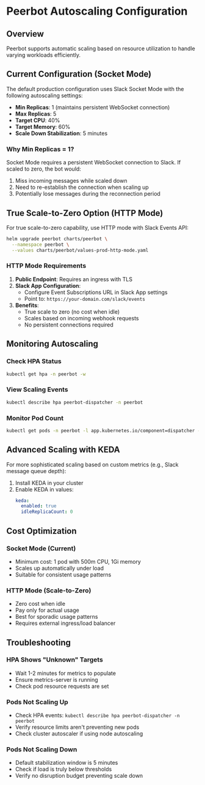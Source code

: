 # Peerbot Autoscaling Configuration

## Overview

Peerbot supports automatic scaling based on resource utilization to handle varying workloads efficiently.

## Current Configuration (Socket Mode)

The default production configuration uses Slack Socket Mode with the following autoscaling settings:

- **Min Replicas**: 1 (maintains persistent WebSocket connection)
- **Max Replicas**: 5
- **Target CPU**: 40%
- **Target Memory**: 60%
- **Scale Down Stabilization**: 5 minutes

### Why Min Replicas = 1?

Socket Mode requires a persistent WebSocket connection to Slack. If scaled to zero, the bot would:
1. Miss incoming messages while scaled down
2. Need to re-establish the connection when scaling up
3. Potentially lose messages during the reconnection period

## True Scale-to-Zero Option (HTTP Mode)

For true scale-to-zero capability, use HTTP mode with Slack Events API:

```bash
helm upgrade peerbot charts/peerbot \
  --namespace peerbot \
  --values charts/peerbot/values-prod-http-mode.yaml
```

### HTTP Mode Requirements

1. **Public Endpoint**: Requires an ingress with TLS
2. **Slack App Configuration**: 
   - Configure Event Subscriptions URL in Slack App settings
   - Point to: `https://your-domain.com/slack/events`
3. **Benefits**:
   - True scale to zero (no cost when idle)
   - Scales based on incoming webhook requests
   - No persistent connections required

## Monitoring Autoscaling

### Check HPA Status
```bash
kubectl get hpa -n peerbot -w
```

### View Scaling Events
```bash
kubectl describe hpa peerbot-dispatcher -n peerbot
```

### Monitor Pod Count
```bash
kubectl get pods -n peerbot -l app.kubernetes.io/component=dispatcher -w
```

## Advanced Scaling with KEDA

For more sophisticated scaling based on custom metrics (e.g., Slack message queue depth):

1. Install KEDA in your cluster
2. Enable KEDA in values:
   ```yaml
   keda:
     enabled: true
     idleReplicaCount: 0
   ```

## Cost Optimization

### Socket Mode (Current)
- Minimum cost: 1 pod with 500m CPU, 1Gi memory
- Scales up automatically under load
- Suitable for consistent usage patterns

### HTTP Mode (Scale-to-Zero)
- Zero cost when idle
- Pay only for actual usage
- Best for sporadic usage patterns
- Requires external ingress/load balancer

## Troubleshooting

### HPA Shows "Unknown" Targets
- Wait 1-2 minutes for metrics to populate
- Ensure metrics-server is running
- Check pod resource requests are set

### Pods Not Scaling Up
- Check HPA events: `kubectl describe hpa peerbot-dispatcher -n peerbot`
- Verify resource limits aren't preventing new pods
- Check cluster autoscaler if using node autoscaling

### Pods Not Scaling Down
- Default stabilization window is 5 minutes
- Check if load is truly below thresholds
- Verify no disruption budget preventing scale down